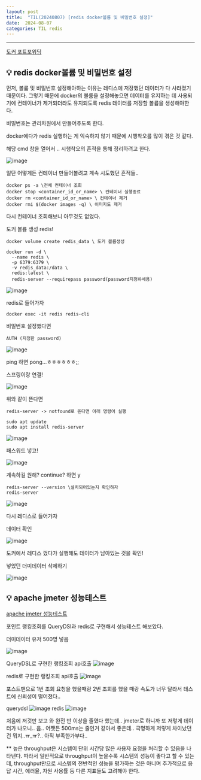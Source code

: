 ```yaml
---
layout: post
title:  "TIL(20240807) [redis docker볼륨 및 비밀번호 설정]"
date:  2024-08-07
categories: TIL redis
---
```


----------------------------------------------------------------------------

[도커 포트포워딩](https://tttsss77.tistory.com/155)

## 💡 redis docker볼륨 및 비밀번호 설정
먼저, 볼륨 및 비밀번호 설정해야하는 이유는 레디스에 저장했던 데이터가 다 사라졌기 때문이다.
그렇기 때문에 docker의 볼륨을 설정해놓으면 데이터를 유지하는 데 사용되기에 컨테이너가 제거되더라도 유지되도록 redis 데이터를 저장할 볼륨을 생성해야한다. 

비밀번호는 관리차원에서 만들어주도록 한다.

docker에다가 redis 실행하는 게 익숙하지 않기 때문에 시행착오를 많이 겪은 것 같다.

해당 cmd 창을 열어서 .. 시행착오의 흔적을 통해 정리하려고 한다.

![image](https://github.com/user-attachments/assets/a7a5f989-6bd2-4b3f-a096-b1cffd36125b)

일단 어떻게든 컨테이너 만들어볼려고 계속 시도했던 흔적들..

```
docker ps -a \전체 컨테이너 조회
docker stop <container_id_or_name> \ 컨테이너 실행종료
docker rm <container_id_or_name> \ 컨테이너 제거
docker rmi $(docker images -q) \ 이미지도 제거
```

다시 컨테이너 조회해보니 아무것도 없었다.

도커 볼륨 생성 redis!

```
docker volume create redis_data \ 도커 볼륨생성

docker run -d \
  --name redis \
  -p 6379:6379 \
  -v redis_data:/data \
  redis:latest \
  redis-server --requirepass password(password지정하세용) 
```

![image](https://github.com/user-attachments/assets/40acfce9-e648-49f8-ada1-9dcd57bb67d5)

redis로 들어가자

```
docker exec -it redis redis-cli
```

비밀번호 설정했다면

```
AUTH (지정한 password)
```

![image](https://github.com/user-attachments/assets/841e8b33-975a-46ec-bd14-d165bdd692f6)

ping 하면 pong...ㅎㅎㅎㅎㅎㅎ;;

스프링이랑 연결!

![image](https://github.com/user-attachments/assets/7874510c-79c4-43da-bfb3-48e2d4f40118)

위와 같이 뜬다면

```
redis-server -> notfound로 뜬다면 아래 명령어 실행

sudo apt update
sudo apt install redis-server
```

![image](https://github.com/user-attachments/assets/244ba9b5-1202-4d48-8b62-b551f01b1fc5)

패스워드 넣고!

![image](https://github.com/user-attachments/assets/dfc467d4-7669-4086-9d51-9f8eecf9875d)

계속하길 원해? continue? 하면 y


```
redis-server --version \설치되어있는지 확인하자
redis-server
```

![image](https://github.com/user-attachments/assets/6f858b52-f030-4be3-9234-b496972ec45b)


다시 레디스로 들어가자

데이터 확인

![image](https://github.com/user-attachments/assets/f26aba70-56e3-4023-8b20-b62207f128b0)

도커에서 레디스 껐다가 실행해도 데이터가 남아있는 것을 확인! 

넣었던 더미데이터 삭제하기

![image](https://github.com/user-attachments/assets/022490d4-4f54-44e8-a01e-a36a86105977)

## 💡 apache jmeter 성능테스트

[apache jmeter 성능테스트](https://blog.naver.com/wisestone2007/222160380337)

포인트 랭킹조회를 QueryDSl과 redis로 구현해서 성능테스트 해보았다.


더미데이터 유저 500명 넣음

![image](https://github.com/user-attachments/assets/6620f9e9-1692-4217-9100-639ca8bb59e5)

QueryDSL로 구현한 랭킹조회 api호출
![image](https://github.com/user-attachments/assets/d1337713-1760-4914-bbeb-a524903208a1)

redis로 구현한 랭킹조회 api호출
![image](https://github.com/user-attachments/assets/59ac20a4-e73b-40fc-8418-6d8cedf42f16)

포스트맨으로 1번 조회 요청을 했을때랑 2번 조회를 했을 때랑
속도가 너무 달라서 테스트에 신뢰성이 떨어졌다..

querydsl
![image](https://github.com/user-attachments/assets/44fae4db-104d-441e-bafd-2c17b5b1d70b)
redis
![image](https://github.com/user-attachments/assets/0ba15074-5634-4441-b42c-d01df8f516f8)

처음에 저것만 보고 와 완전 반 이상을 줄였다 했는데..
jmeter로 하니까 또 저렇게 데이터가 나오니.. 음..
어쨋든 500ms는 줄인거 같아서 좋은데.. 극명하게 저렇게 차이났던건 뭐지..ㅠ_ㅠ?.. 아직 부족한가부다.. 

** 높은 throughput은 시스템이 단위 시간당 많은 사용자 요청을 처리할 수 있음을 나타낸다. 따라서 일반적으로 throughput이 높을수록 시스템의 성능이 좋다고 할 수 있는데, throughput만으로 시스템의 전반적인 성능을 평가하는 것은 아니며 추가적으로 응답 시간, 에러율, 자원 사용률 등 다른 지표들도 고려해야 한다.